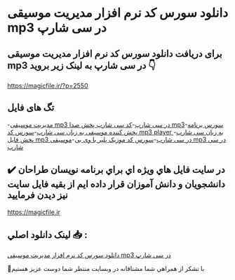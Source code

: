 # دانلود سورس کد نرم افزار مدیریت موسیقی mp3 در سی شارپ

## برای دریافت دانلود سورس کد نرم افزار مدیریت موسیقی mp3 در سی شارپ به لینک زیر بروید 👇

https://magicfile.ir/?p=2550

## تگ های فایل

-[مدیریت موسیقی mp3 در سی شارپ](https://magicfile.ir/product/%d8%b3%d9%88%d8%b1%d8%b3-%d9%86%d8%b1%d9%85-%d8%a7%d9%81%d8%b2%d8%a7%d8%b1%d9%85%d8%af%db%8c%d8%b1%db%8c%d8%aa-%d9%85%d9%88%d8%b3%db%8c%d9%82%db%8c-mp3-%d8%af%d8%b1-%d8%b3%db%8c-%d8%b4%d8%a7%d8%b1%d9%be/)-[کد سی شارپ پخش صدا mp3](https://magicfile.ir/product/%d8%b3%d9%88%d8%b1%d8%b3-%d9%86%d8%b1%d9%85-%d8%a7%d9%81%d8%b2%d8%a7%d8%b1%d9%85%d8%af%db%8c%d8%b1%db%8c%d8%aa-%d9%85%d9%88%d8%b3%db%8c%d9%82%db%8c-mp3-%d8%af%d8%b1-%d8%b3%db%8c-%d8%b4%d8%a7%d8%b1%d9%be/)-[سورس برنامه پخش کننده موسیقی به زبان سی شارپ](https://magicfile.ir/product/%d8%b3%d9%88%d8%b1%d8%b3-%d9%86%d8%b1%d9%85-%d8%a7%d9%81%d8%b2%d8%a7%d8%b1%d9%85%d8%af%db%8c%d8%b1%db%8c%d8%aa-%d9%85%d9%88%d8%b3%db%8c%d9%82%db%8c-mp3-%d8%af%d8%b1-%d8%b3%db%8c-%d8%b4%d8%a7%d8%b1%d9%be/)-[سورس کد mp3 player به زبان سی شارپ](https://magicfile.ir/product/%d8%b3%d9%88%d8%b1%d8%b3-%d9%86%d8%b1%d9%85-%d8%a7%d9%81%d8%b2%d8%a7%d8%b1%d9%85%d8%af%db%8c%d8%b1%db%8c%d8%aa-%d9%85%d9%88%d8%b3%db%8c%d9%82%db%8c-mp3-%d8%af%d8%b1-%d8%b3%db%8c-%d8%b4%d8%a7%d8%b1%d9%be/)-[پخش فایل mp3 در سی شارپ](https://magicfile.ir/product/%d8%b3%d9%88%d8%b1%d8%b3-%d9%86%d8%b1%d9%85-%d8%a7%d9%81%d8%b2%d8%a7%d8%b1%d9%85%d8%af%db%8c%d8%b1%db%8c%d8%aa-%d9%85%d9%88%d8%b3%db%8c%d9%82%db%8c-mp3-%d8%af%d8%b1-%d8%b3%db%8c-%d8%b4%d8%a7%d8%b1%d9%be/)-[سورس کد موزیک پلیر با وی بی](https://magicfile.ir/product/%d8%b3%d9%88%d8%b1%d8%b3-%d9%86%d8%b1%d9%85-%d8%a7%d9%81%d8%b2%d8%a7%d8%b1%d9%85%d8%af%db%8c%d8%b1%db%8c%d8%aa-%d9%85%d9%88%d8%b3%db%8c%d9%82%db%8c-mp3-%d8%af%d8%b1-%d8%b3%db%8c-%d8%b4%d8%a7%d8%b1%d9%be/)-[موسیقی mp3 در سی شارپ](https://magicfile.ir/product/%d8%b3%d9%88%d8%b1%d8%b3-%d9%86%d8%b1%d9%85-%d8%a7%d9%81%d8%b2%d8%a7%d8%b1%d9%85%d8%af%db%8c%d8%b1%db%8c%d8%aa-%d9%85%d9%88%d8%b3%db%8c%d9%82%db%8c-mp3-%d8%af%d8%b1-%d8%b3%db%8c-%d8%b4%d8%a7%d8%b1%d9%be/)

## ✔️ در سايت فايل هاي ويژه اي براي برنامه نويسان طراحان دانشجويان و دانش آموزان قرار داده ايم از بقيه فايل سايت نيز ديدن فرماييد

https://magicfile.ir


## لينک دانلود اصلي 📥 :

[دانلود سورس کد نرم افزار مدیریت موسیقی mp3 در سی شارپ](https://magicfile.ir/product/%d8%b3%d9%88%d8%b1%d8%b3-%d9%86%d8%b1%d9%85-%d8%a7%d9%81%d8%b2%d8%a7%d8%b1%d9%85%d8%af%db%8c%d8%b1%db%8c%d8%aa-%d9%85%d9%88%d8%b3%db%8c%d9%82%db%8c-mp3-%d8%af%d8%b1-%d8%b3%db%8c-%d8%b4%d8%a7%d8%b1%d9%be/) 


🙏با تشکر از همراهي شما مشتاقانه در وبسایت منتظر شما دوست عزیز هستیم


